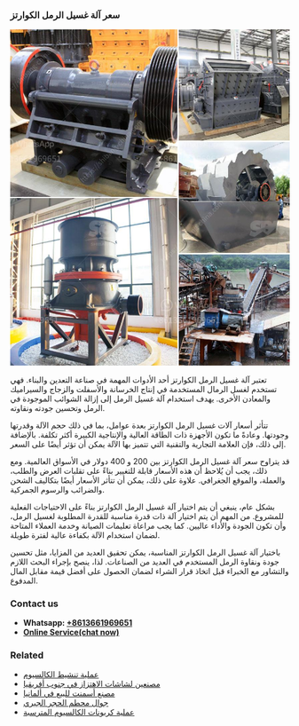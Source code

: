 <h3>سعر آلة غسيل الرمل الكوارتز</h3><img src='1701850969.jpg' alt=''><p>تعتبر آلة غسيل الرمل الكوارتز أحد الأدوات المهمة في صناعة التعدين والبناء. فهي تستخدم لغسل الرمال المستخدمة في إنتاج الخرسانة والأسفلت والزجاج والسيراميك والمعادن الأخرى. يهدف استخدام آلة غسيل الرمل إلى إزالة الشوائب الموجودة في الرمل وتحسين جودته ونقاوته.</p><p>تتأثر أسعار آلات غسيل الرمل الكوارتز بعدة عوامل، بما في ذلك حجم الآلة وقدرتها وجودتها. وعادةً ما تكون الأجهزة ذات الطاقة العالية والإنتاجية الكبيرة أكثر تكلفة. بالإضافة إلى ذلك، فإن العلامة التجارية والتقنية التي تتميز بها الآلة يمكن أن تؤثر أيضًا على السعر.</p><p>قد يتراوح سعر آلة غسيل الرمل الكوارتز بين 200 و 400 دولار في الأسواق العالمية. ومع ذلك، يجب أن يُلاحظ أن هذه الأسعار قابلة للتغيير بناءً على تقلبات العرض والطلب، والعملة، والموقع الجغرافي. علاوة على ذلك، يمكن أن تتأثر الأسعار أيضًا بتكاليف الشحن والضرائب والرسوم الجمركية.</p><p>بشكل عام، ينبغي أن يتم اختيار آلة غسيل الرمل الكوارتز بناءً على الاحتياجات الفعلية للمشروع. من المهم أن يتم اختيار آلة ذات قدرة مناسبة للقدرة المطلوبة لغسيل الرمل، وأن تكون الجودة والأداء عاليين. كما يجب مراعاة تعليمات الصيانة وخدمة العملاء المتاحة لضمان استخدام الآلة بكفاءة عالية لفترة طويلة.</p><p>باختيار آلة غسيل الرمل الكوارتز المناسبة، يمكن تحقيق العديد من المزايا، مثل تحسين جودة ونقاوة الرمل المستخدم في العديد من الصناعات. لذا، ينصح بإجراء البحث اللازم والتشاور مع الخبراء قبل اتخاذ قرار الشراء لضمان الحصول على أفضل قيمة مقابل المال المدفوع.</p><h3>Contact us</h3><ul><li><strong>Whatsapp:&nbsp;<a href="https://wa.me/8613661969651">+8613661969651</a></strong></li><li><a href="https://swt.shibang-china.com/?git&amp;zhl&amp;سعر آلة غسيل الرمل الكوارتز"><strong>Online Service(chat now)</strong></a></li></ul><h3>Related</h3><ul><li><a href='عملية تنشيط الكالسيوم.md'>عملية تنشيط الكالسيوم</a></li><li><a href='مصنعين لشاشات الاهتزاز في جنوب أفريقيا.md'>مصنعين لشاشات الاهتزاز في جنوب أفريقيا</a></li><li><a href='مصنع أسمنت للبيع في ألمانيا.md'>مصنع أسمنت للبيع في ألمانيا</a></li><li><a href='جوال محطم الحجر الجيري.md'>جوال محطم الحجر الجيري</a></li><li><a href='عملية كربونات الكالسيوم المترسبة.md'>عملية كربونات الكالسيوم المترسبة</a></li></ul>